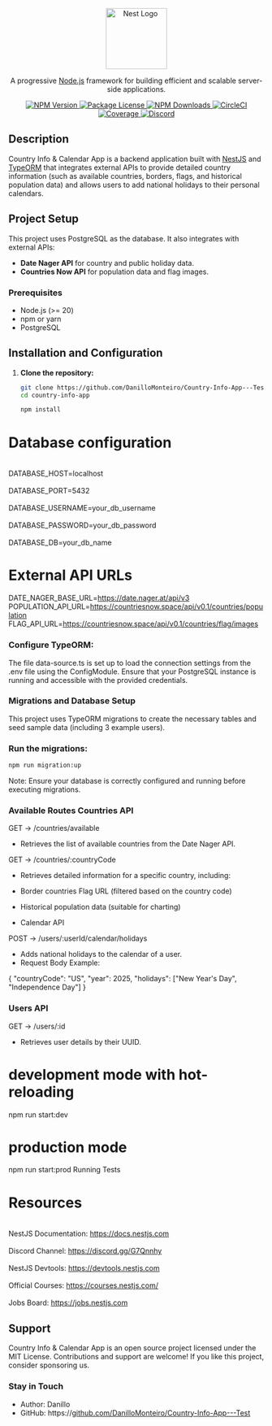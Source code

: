 <p align="center">
  <a href="http://nestjs.com/" target="blank">
    <img src="https://nestjs.com/img/logo-small.svg" width="120" alt="Nest Logo" />
  </a>
</p>

<p align="center">
  A progressive <a href="http://nodejs.org" target="_blank">Node.js</a> framework for building efficient and scalable server-side applications.
</p>

<p align="center">
  <a href="https://www.npmjs.com/~nestjscore" target="_blank">
    <img src="https://img.shields.io/npm/v/@nestjs/core.svg" alt="NPM Version" />
  </a>
  <a href="https://www.npmjs.com/~nestjscore" target="_blank">
    <img src="https://img.shields.io/npm/l/@nestjs/core.svg" alt="Package License" />
  </a>
  <a href="https://www.npmjs.com/~nestjscore" target="_blank">
    <img src="https://img.shields.io/npm/dm/@nestjs/common.svg" alt="NPM Downloads" />
  </a>
  <a href="https://circleci.com/gh/nestjs/nest" target="_blank">
    <img src="https://img.shields.io/circleci/build/github/nestjs/nest/master" alt="CircleCI" />
  </a>
  <a href="https://coveralls.io/github/nestjs/nest?branch=master" target="_blank">
    <img src="https://coveralls.io/repos/github/nestjs/nest/badge.svg?branch=master#9" alt="Coverage" />
  </a>
  <a href="https://discord.gg/G7Qnnhy" target="_blank">
    <img src="https://img.shields.io/badge/discord-online-brightgreen.svg" alt="Discord"/>
  </a>
</p>

## Description

Country Info & Calendar App is a backend application built with [NestJS](https://nestjs.com/) and [TypeORM](https://typeorm.io/) that integrates external APIs to provide detailed country information (such as available countries, borders, flags, and historical population data) and allows users to add national holidays to their personal calendars.

## Project Setup

This project uses PostgreSQL as the database. It also integrates with external APIs:

- **Date Nager API** for country and public holiday data.
- **Countries Now API** for population data and flag images.

### Prerequisites

- Node.js (>= 20)
- npm or yarn
- PostgreSQL

## Installation and Configuration

1. **Clone the repository:**

   ```bash
   git clone https://github.com/DanilloMonteiro/Country-Info-App---Test.git
   cd country-info-app
   ```

   ```bash
   npm install
   ```

# Database configuration

<br>DATABASE_HOST=localhost<br>
<br>DATABASE_PORT=5432<br>
<br>DATABASE_USERNAME=your_db_username<br>
<br>DATABASE_PASSWORD=your_db_password<br>
<br>DATABASE_DB=your_db_name<br>

# External API URLs

DATE_NAGER_BASE_URL=https://date.nager.at/api/v3
POPULATION_API_URL=https://countriesnow.space/api/v0.1/countries/population
FLAG_API_URL=https://countriesnow.space/api/v0.1/countries/flag/images

### Configure TypeORM:

The file data-source.ts is set up to load the connection settings from the .env file using the ConfigModule. Ensure that your PostgreSQL instance is running and accessible with the provided credentials.

### Migrations and Database Setup

This project uses TypeORM migrations to create the necessary tables and seed sample data (including 3 example users).

### Run the migrations:

```bash
npm run migration:up
```

Note: Ensure your database is correctly configured and running before executing migrations.

### Available Routes Countries API

GET -> /countries/available

- Retrieves the list of available countries from the Date Nager API.

GET -> /countries/:countryCode

- Retrieves detailed information for a specific country, including:

- Border countries Flag URL (filtered based on the country code)
- Historical population data (suitable for charting)
- Calendar API

POST -> /users/:userId/calendar/holidays

- Adds national holidays to the calendar of a user.
- Request Body Example:

{
"countryCode": "US",
"year": 2025,
"holidays": ["New Year's Day", "Independence Day"]
}

### Users API

GET -> /users/:id

- Retrieves user details by their UUID.

# development mode with hot-reloading

npm run start:dev

# production mode

npm run start:prod
Running Tests

# Resources

<br>NestJS Documentation: https://docs.nestjs.com<br>
<br>Discord Channel: https://discord.gg/G7Qnnhy<br>
<br>NestJS Devtools: https://devtools.nestjs.com<br>
<br>Official Courses: https://courses.nestjs.com/<br>
<br>Jobs Board: https://jobs.nestjs.com<br>

## Support

Country Info & Calendar App is an open source project licensed under the MIT License. Contributions and support are welcome! If you like this project, consider sponsoring us.

### Stay in Touch

- Author: Danillo
- GitHub: https://[github.com/DanilloMonteiro/Country-Info-App---Test](https://github.com/DanilloMonteiro/Country-Info-App---Test)

